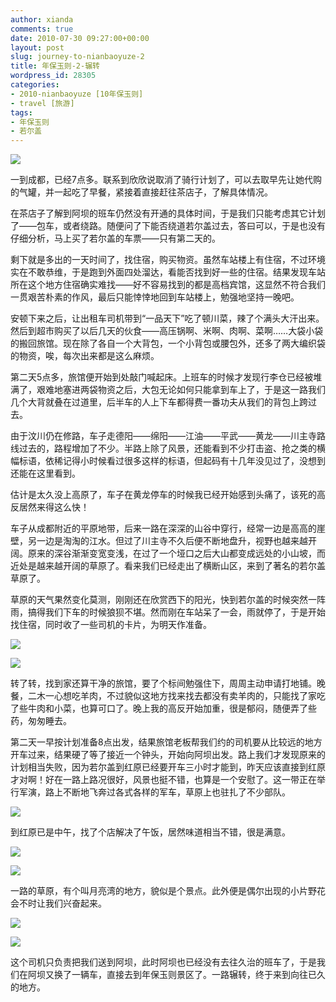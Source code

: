 ```yaml
---
author: xianda
comments: true
date: 2010-07-30 09:27:00+00:00
layout: post
slug: journey-to-nianbaoyuze-2
title: 年保玉则-2-辗转
wordpress_id: 28305
categories:
- 2010-nianbaoyuze [10年保玉则]
- travel [旅游]
tags:
- 年保玉则
- 若尔盖
---
```


![](http://pic.yupoo.com/wxda/BtxXS4tr/medish.jpg)



一到成都，已经7点多。联系到欣欣说取消了骑行计划了，可以去取早先让她代购的气罐，并一起吃了早餐，紧接着直接赶往茶店子，了解具体情况。



在茶店子了解到阿坝的班车仍然没有开通的具体时间，于是我们只能考虑其它计划了——包车，或者绕路。随便问了下能否绕道若尔盖过去，答曰可以，于是也没有仔细分析，马上买了若尔盖的车票——只有第二天的。



剩下就是多出的一天时间了，找住宿，购买物资。虽然车站楼上有住宿，不过环境实在不敢恭维，于是跑到外面四处溜达，看能否找到好一些的住宿。结果发现车站所在这个地方住宿确实难找——好不容易找到的都是高档宾馆，这显然不符合我们一贯艰苦朴素的作风，最后只能悻悻地回到车站楼上，勉强地坚持一晚吧。



安顿下来之后，让出租车司机带到“一品天下”吃了顿川菜，辣了个满头大汗出来。然后到超市购买了以后几天的伙食——高压锅啊、米啊、肉啊、菜啊……大袋小袋的搬回旅馆。现在除了各自一个大背包，一个小背包或腰包外，还多了两大编织袋的物资，唉，每次出来都是这么麻烦。



第二天5点多，旅馆便开始到处敲门喊起床。上班车的时候才发现行李仓已经被堆满了，艰难地塞进两袋物资之后，大包无论如何只能拿到车上了，于是这一路我们几个大背就叠在过道里，后半车的人上下车都得费一番功夫从我们的背包上跨过去。

   <!-- more -->

由于汶川仍在修路，车子走德阳——绵阳——江油——平武——黄龙——川主寺路线过去的，路程增加了不少。半路上除了风景，还能看到不少打击盗、抢之类的横幅标语，依稀记得小时候看过很多这样的标语，但起码有十几年没见过了，没想到还能在这里看到。



估计是太久没上高原了，车子在黄龙停车的时候我已经开始感到头痛了，该死的高反居然来得这么快！



车子从成都附近的平原地带，后来一路在深深的山谷中穿行，经常一边是高高的崖壁，另一边是淘淘的江水。但过了川主寺不久后便不断地盘升，视野也越来越开阔。原来的深谷渐渐变宽变浅，在过了一个垭口之后大山都变成远处的小山坡，而近处是越来越开阔的草原了。看来我们已经走出了横断山区，来到了著名的若尔盖草原了。



草原的天气果然变化莫测，刚刚还在欣赏西下的阳光，快到若尔盖的时候突然一阵雨，搞得我们下车的时候狼狈不堪。然而刚在车站呆了一会，雨就停了，于是开始找住宿，同时收了一些司机的卡片，为明天作准备。



![](http://pic.yupoo.com/wxda/BtxXEHnG/medish.jpg)



![](http://pic.yupoo.com/wxda/BtxXGpIs/medish.jpg)



转了转，找到家还算干净的旅馆，要了个标间勉强住下，周周主动申请打地铺。晚餐，二木一心想吃羊肉，不过貌似这地方找来找去都没有卖羊肉的，只能找了家吃了些牛肉和小菜，也算可口了。晚上我的高反开始加重，很是郁闷，随便弄了些药，匆匆睡去。



第二天一早按计划准备8点出发，结果旅馆老板帮我们约的司机要从比较远的地方开车过来，结果硬了等了接近一个钟头，开始向阿坝出发。路上我们才发现原来的计划相当失败，因为若尔盖到红原已经要开车三小时才能到，昨天应该直接到红原才对啊！好在一路上路况很好，风景也挺不错，也算是一个安慰了。这一带正在举行军演，路上不断地飞奔过各式各样的军车，草原上也驻扎了不少部队。



![](http://pic.yupoo.com/wxda/BtxXJyHk/medish.jpg)



到红原已是中午，找了个店解决了午饭，居然味道相当不错，很是满意。



![](http://pic.yupoo.com/wxda/BtxXMHIo/medish.jpg)



![](http://pic.yupoo.com/wxda/BtSATOeK/medish.jpg)



一路的草原，有个叫月亮湾的地方，貌似是个景点。此外便是偶尔出现的小片野花会不时让我们兴奋起来。



![](http://pic.yupoo.com/wxda/BtxXOpjZ/medish.jpg)



![](http://pic.yupoo.com/wxda/BtxXQv7Z/medish.jpg)



这个司机只负责把我们送到阿坝，此时阿坝也已经没有去往久治的班车了，于是我们在阿坝又换了一辆车，直接去到年保玉则景区了。一路辗转，终于来到向往已久的地方。
